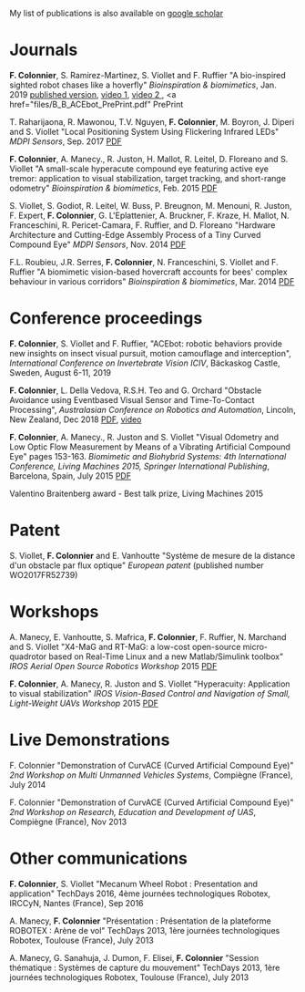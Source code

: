 <!--
.. title: Publications
.. slug: publications
.. date: 2019-05-03 17:36:17 UTC+08:00
.. tags: 
.. category: 
.. link: 
.. description: 
.. type: text
-->

My list of publications is also available on <a href="https://scholar.google.com.sg/citations?hl=en&user=sxMxQZoAAAAJ"> google scholar</a>

<h1> Journals </h1>

<b>F. Colonnier</b>, S. Ramirez-Martinez, S. Viollet and F. Ruffier "A bio-inspired sighted robot chases like a hoverfly" <i>Bioinspiration & biomimetics</i>, Jan. 2019 
<a href="https://iopscience.iop.org/article/10.1088/1748-3190/aaffa4/pdf"> published version</a>, <a href="https://youtu.be/kdjJ6t7d2pM"> video 1</a>, <a href="https://youtu.be/fciQr0o0G7g"> video 2 </a>, <a href="files/B_B_ACEbot_PrePrint.pdf" PrePrint</a>

T. Raharijaona, R. Mawonou, T.V. Nguyen, <b>F. Colonnier</b>, M. Boyron, J. Diperi and S. Viollet "Local Positioning System Using Flickering Infrared LEDs" <i>MDPI Sensors</i>, Sep. 2017
<a href="https://www.mdpi.com/1424-8220/17/11/2518/pdf"> PDF </a>

<b>F. Colonnier</b>, A. Manecy., R. Juston, H. Mallot, R. Leitel, D. Floreano and S. Viollet "A small-scale hyperacute compound eye featuring active eye tremor: application to visual stabilization, target tracking, and short-range odometry" <i>Bioinspiration & biomimetics</i>, Feb. 2015 <a href="https://iopscience.iop.org/article/10.1088/1748-3190/10/2/026002/pdf"> PDF </a>

S. Viollet, S.  Godiot, R. Leitel, W. Buss, P. Breugnon, M. Menouni, R. Juston, F. Expert, <b>F. Colonnier</b>, G. L'Eplattenier, A. Bruckner, F. Kraze, H. Mallot, N. Franceschini, R. Pericet-Camara, F. Ruffier, and D. Floreano "Hardware Architecture and Cutting-Edge Assembly Process of a Tiny Curved Compound Eye" <i>MDPI Sensors</i>, Nov. 2014 <a href=" https://doi.org/10.3390/s141121702"> PDF </a>

F.L. Roubieu, J.R. Serres, <b>F. Colonnier</b>, N. Franceschini, S. Viollet and F. Ruffier
"A biomimetic vision-based hovercraft accounts for bees' complex behaviour in various corridors"  <i>Bioinspiration & biomimetics</i>, Mar. 2014 <a href="https://iopscience.iop.org/article/10.1088/1748-3182/9/3/036003/pdf"> PDF </a>

<h1> Conference proceedings </h1>

<b>F. Colonnier</b>, S. Viollet and F. Ruffier, "ACEbot: robotic behaviors provide new insights on insect visual pursuit, motion camouflage and interception", <i>International Conference on Invertebrate Vision ICIV</i>, Bäckaskog Castle, Sweden, August 6-11, 2019

<b>F. Colonnier</b>, L. Della Vedova, R.S.H. Teo and G. Orchard "Obstacle Avoidance using Eventbased Visual Sensor and Time-To-Contact Processing", <i>Australasian Conference on Robotics and Automation</i>, Lincoln, New Zealand, Dec 2018 <a href="https://ssl.linklings.net/conferences/acra/acra2018_proceedings/views/includes/files/pap104s1-file1.pdf"> PDF</a>, <a href="https://linklings.s3.amazonaws.com/organizations/acra/acra2018/submissions/stype101/UGjfY-pap104s1-file2.mp4"> video</a>

<b>F. Colonnier</b>, A. Manecy., R. Juston and S. Viollet "Visual Odometry and Low Optic Flow Measurement by Means of a Vibrating Artificial Compound Eye" pages 153-163. <i>Biomimetic and Biohybrid Systems: 4th International Conference, Living Machines 2015, Springer International Publishing</i>, Barcelona, Spain, July 2015
<a href="https://www.researchgate.net/profile/Stephane_Viollet/publication/300636423_Visual_Odometry_and_Low_Optic_Flow_Measurement_by_Means_of_a_Vibrating_Artificial_Compound_Eye/links/57d9157c08ae6399a39a8f64/Visual-Odometry-and-Low-Optic-Flow-Measurement-by-Means-of-a-Vibrating-Artificial-Compound-Eye.pdf"> PDF</a>

Valentino Braitenberg award - Best talk prize, Living Machines 2015

<h1>Patent</h1>

S. Viollet, <b>F. Colonnier</b> and E. Vanhoutte "Système de mesure de la distance d'un obstacle par flux optique" <i>European patent</i> (published number WO2017FR52739)

<h1>Workshops</h1>
A. Manecy, E. Vanhoutte, S. Mafrica, <b>F. Colonnier</b>, F. Ruffier, N. Marchand and S. Viollet "X4-MaG and RT-MaG: a low-cost open-source micro-quadrotor based on Real-Time Linux and a new Matlab/Simulink toolbox" <i>IROS Aerial Open Source Robotics Workshop</i> 2015 <a href="files/Abstract_IROS_X4.pdf"> PDF </a>

<b>F. Colonnier</b>, A. Manecy, R. Juston and S. Viollet "Hyperacuity: Application to visual stabilization"
<i>IROS Vision-Based Control and Navigation of Small, Light-Weight UAVs Workshop</i> 2015 <a href="files/Abstract_IROS_HyperRob.pdf"> PDF </a>

<h1>Live Demonstrations</h1>

F. Colonnier "Demonstration of CurvACE (Curved Artificial Compound Eye)" <i>2nd Workshop on Multi Unmanned Vehicles Systems</i>, Compiègne (France), July 2014

F. Colonnier "Demonstration of CurvACE (Curved Artificial Compound Eye)" <i>2nd Workshop on Research, Education and Development of UAS</i>, Compiègne (France), Nov 2013

<h1>Other communications</h1>

<b>F. Colonnier</b>, S. Viollet "Mecanum Wheel Robot : Presentation and application" TechDays 2016, 4ème journées technologiques Robotex, IRCCyN, Nantes (France), Sep 2016

A. Manecy, <b>F. Colonnier</b> "Présentation : Présentation de la plateforme ROBOTEX : Arène de vol" TechDays 2013, 1ère journées technologiques Robotex, Toulouse (France), July 2013

A. Manecy, G. Sanahuja, J. Dumon, F. Elisei, <b>F. Colonnier</b> "Session thématique : Systèmes de capture du mouvement" TechDays 2013, 1ère journées technologiques Robotex, Toulouse (France), July 2013

